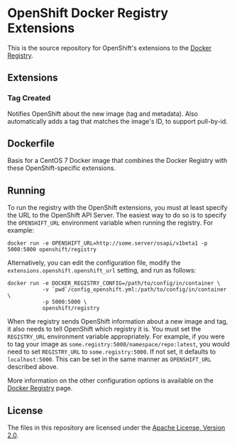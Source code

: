 OpenShift Docker Registry Extensions
====================================

This is the source repository for OpenShift's extensions to the [Docker Registry](https://github.com/docker/docker-registry).

Extensions
----------

### Tag Created
Notifies OpenShift about the new image (tag and metadata). Also automatically adds a tag that matches the image's ID, to support pull-by-id.


Dockerfile
----------
Basis for a CentOS 7 Docker image that combines the Docker Registry with these OpenShift-specific extensions.


Running
-------
To run the registry with the OpenShift extensions, you must at least specify the URL to the OpenShift API Server. The easiest way to do so is to specify the `OPENSHIFT_URL` environment variable when running the registry. For example:

    docker run -e OPENSHIFT_URL=http://some.server/osapi/v1beta1 -p 5000:5000 openshift/registry

Alternatively, you can edit the configuration file, modify the `extensions.openshift.openshift_url` setting, and run as follows:

    docker run -e DOCKER_REGISTRY_CONFIG=/path/to/config/in/container \
               -v `pwd`/config_openshift.yml:/path/to/config/in/container \
               -p 5000:5000 \
               openshift/registry

When the registry sends OpenShift information about a new image and tag, it also needs to tell OpenShift which registry it is. You must set the `REGISTRY_URL` environment variable appropriately. For example, if you were to tag your image as `some.registry:5000/namespace/repo:latest`, you would need to set `REGISTRY_URL` to `some.registry:5000`. If not set, it defaults to `localhost:5000`. This can be set in the same manner as `OPENSHIFT_URL` described above.

More information on the other configuration options is available on the [Docker Registry](https://github.com/docker/docker-registry) page.

License
-------
The files in this repository are licensed under the [Apache License, Version 2.0](http://www.apache.org/licenses/).
